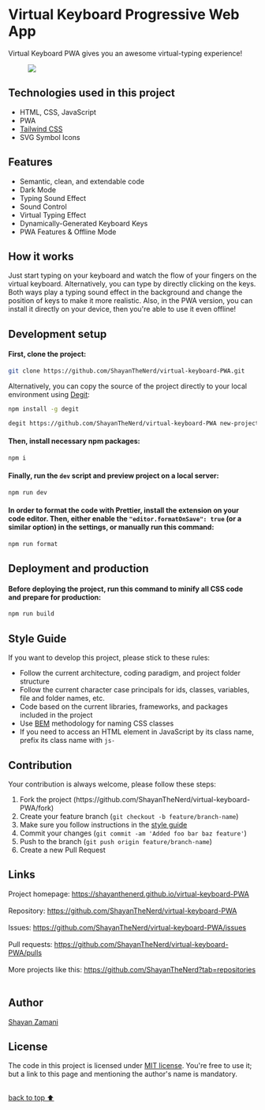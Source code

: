 # Virtual Keyboard Progressive Web App

Virtual Keyboard PWA gives you an awesome virtual-typing experience!

<figure>
  <img src="https://github.com/ShayanTheNerd/virtual-keyboard-PWA/blob/main/og-img.png" />
</figure>

## Technologies used in this project

<ul>
  <li>HTML, CSS, JavaScript</li>
  <li>PWA</li>
  <li>
    <a href="https://tailwindcss.com">Tailwind CSS</a>
  </li>
  <li>SVG Symbol Icons</li>
</ul>

## Features

<ul>
  <li>Semantic, clean, and extendable code</li>
  <li>Dark Mode</li>
  <li>Typing Sound Effect</li>
  <li>Sound Control</li>
  <li>Virtual Typing Effect</li>
  <li>Dynamically-Generated Keyboard Keys</li>
  <li>PWA Features & Offline Mode</li>
</ul>

## How it works

Just start typing on your keyboard and watch the flow of your fingers on the virtual keyboard. Alternatively, you can type by directly clicking on the keys. Both ways play a typing sound effect in the background and change the position of keys to make it more realistic. Also, in the PWA version, you can install it directly on your device, then you're able to use it even offline!

## Development setup

#### First, clone the project:

```sh
git clone https://github.com/ShayanTheNerd/virtual-keyboard-PWA.git
```

Alternatively, you can copy the source of the project directly to your local environment using <a href="https://github.com/Rich-Harris/degit">Degit</a>:

```sh
npm install -g degit

degit https://github.com/ShayanTheNerd/virtual-keyboard-PWA new-project-folder
```

#### Then, install necessary npm packages:

```sh
npm i
```

#### Finally, run the `dev` script and preview project on a local server:

```sh
npm run dev
```

#### In order to format the code with Prettier, install the extension on your code editor. Then, either enable the `"editor.formatOnSave": true` (or a similar option) in the settings, or manually run this command:

```sh
npm run format
```

## Deployment and production

#### Before deploying the project, run this command to minify all CSS code and prepare for production:

```sh
npm run build
```

## Style Guide

If you want to develop this project, please stick to these rules:

<ul>
  <li>Follow the current architecture, coding paradigm, and project folder structure</li>
  <li>Follow the current character case principals for ids, classes, variables, file and folder names, etc.</li>
  <li>Code based on the current libraries, frameworks, and packages included in the project</li>
  <li>Use <a href="https://getbem.com">BEM</a> methodology for naming CSS classes</li>
  <li>If you need to access an HTML element in JavaScript by its class name, prefix its class name with <code>js-</code></li>
</ul>

## Contribution

Your contribution is always welcome, please follow these steps:

<ol>
  <li>Fork the project (https://github.com/ShayanTheNerd/virtual-keyboard-PWA/fork)</li>
  <li>Create your feature branch (<code>git checkout -b feature/branch-name</code>)</li>
  <li>Make sure you follow instructions in the <a href="https://github.com/ShayanTheNerd/virtual-keyboard-PWA#style-guide">style guide</a></li>
  <li>Commit your changes (<code>git commit -am 'Added foo bar baz feature'</code>)</li>
  <li>Push to the branch (<code>git push origin feature/branch-name</code>)</li>
  <li>Create a new Pull Request</li>
</ol>

## Links

Project homepage: https://shayanthenerd.github.io/virtual-keyboard-PWA <br /><br />
Repository: https://github.com/ShayanTheNerd/virtual-keyboard-PWA <br /><br />
Issues: https://github.com/ShayanTheNerd/virtual-keyboard-PWA/issues <br /><br />
Pull requests: https://github.com/ShayanTheNerd/virtual-keyboard-PWA/pulls <br /><br />
More projects like this: https://github.com/ShayanTheNerd?tab=repositories <br /><br />

## Author

<a href="https://shayan-zamani.me">Shayan Zamani</a>

## License

The code in this project is licensed under <a href="https://github.com/ShayanTheNerd/virtual-keyboard-PWA/blob/main/LICENSE.md">MIT license</a>. You're free to use it; but a link to this page and mentioning the author's name is mandatory.

<br />
<a href="https://github.com/ShayanTheNerd/virtual-keyboard-PWA#readme">back to top ⬆️</a>

